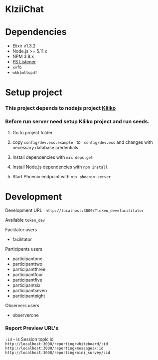 # KlziiChat

# Dependencies
  * Elixir v1.3.2
  * Node.js >= 5.11.x
  * NPM 3.8.x
  * [FS Listener](https://github.com/synrc/fs#backends)
  * ```xvfb```
  * ```wkhtmltopdf```

# Setup project
  ### This project depends to nodejs project [Kliiko](https://github.com/DiatomEnterprises/Kliiko)

### Before run server need setup Kliiko project and run seeds.

  1) Go to project folder

  2) copy ```config/dev.exs.example ``` to ``` config/dev.exs``` and changes with necessary database credentials.

  3) Install dependencies with `mix deps.get`

  4) Install Node.js dependencies with `npm install`

  5) Start Phoenix endpoint with `mix phoenix.server`

# Development
Development URL ``` http://localhost:3000/?token_dev=facilitator```

Available ``` token_dev ```

Faciitator users
 * facilitator

Participents users
 * participantone
 * participanttwo
 * participantthree
 * participantfour
 * participantfive
 * participantsix
 * participantseven
 * participanteight

Observers users
 * observerone

### Report Preview URL's

``` :id ``` - is Session topic id  
``` http://localhost:3000/reporting/whiteboard/:id ```
``` http://localhost:3000/reporting/messages/:id ```
``` http://localhost:3000/reporting/mini_survey/:id ```
